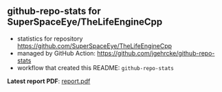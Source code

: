 ## github-repo-stats for SuperSpaceEye/TheLifeEngineCpp

- statistics for repository https://github.com/SuperSpaceEye/TheLifeEngineCpp
- managed by GitHub Action: https://github.com/jgehrcke/github-repo-stats
- workflow that created this README: `github-repo-stats`

**Latest report PDF**: [report.pdf](https://github.com/SuperSpaceEye/TheLifeEngineCpp/raw/github-repo-stats/SuperSpaceEye/TheLifeEngineCpp/latest-report/report.pdf)

